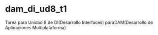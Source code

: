 # dam_di_ud8_t1
Tarea para Unidad 8 de DI(Desarrollo Interfaces) paraDAM(Desarrollo de Aplicaciones Multiplataforma)
